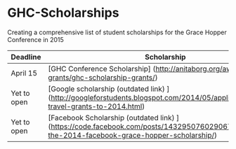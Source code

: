# GHC-Scholarships

Creating a comprehensive list of student scholarships for the Grace Hopper Conference in 2015

| Deadline | Scholarship |
|----------|-------------|
| April 15 | [GHC Conference Scholarship] (http://anitaborg.org/awards-grants/ghc-scholarship-grants/)            |
| Yet to open         | [Google scholarship (outdated link) ] (http://googleforstudents.blogspot.com/2014/05/applications-for-travel-grants-to-2014.html)            |
| Yet to open         | [Facebook Scholarship (outdated link) ] (https://code.facebook.com/posts/1432950760290676/announcing-the-2014-facebook-grace-hopper-scholarship/)            |
